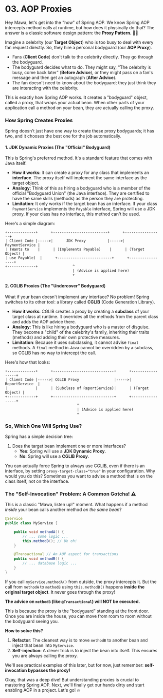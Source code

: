 # 03. AOP Proxies

Hey Mawa, let's get into the "how" of Spring AOP. We know Spring AOP intercepts method calls at runtime, but how does it physically do that? The answer is a classic software design pattern: the **Proxy Pattern**. 🕵️‍♂️

Imagine a celebrity (our **Target Object**) who is too busy to deal with every fan request directly. So, they hire a personal bodyguard (our **AOP Proxy**).

*   Fans (**Client Code**) don't talk to the celebrity directly. They go through the bodyguard.
*   The bodyguard decides what to do. They might say, "The celebrity is busy, come back later" (**Before Advice**), or they might pass on a fan's message and then get an autograph (**After Advice**).
*   The fan doesn't need to know about the bodyguard; they just think they are interacting with the celebrity.

This is exactly how Spring AOP works. It creates a "bodyguard" object, called a proxy, that wraps your actual bean. When other parts of your application call a method on your bean, they are actually calling the proxy.

### How Spring Creates Proxies

Spring doesn't just have one way to create these proxy bodyguards; it has two, and it chooses the best one for the job automatically.

#### 1. JDK Dynamic Proxies (The "Official" Bodyguard)

This is Spring's preferred method. It's a standard feature that comes with Java itself.

*   **How it works**: It can create a proxy for any class that implements an **interface**. The proxy itself will implement the same interface as the target object.
*   **Analogy**: Think of this as hiring a bodyguard who is a member of the official "Bodyguard Union" (the Java interface). They are certified to have the same skills (methods) as the person they are protecting.
*   **Limitation**: It only works if the target bean has an interface. If your class `PaymentService` implements the `Payable` interface, Spring will use a JDK proxy. If your class has no interface, this method can't be used.

Here's a simple diagram:

```
+-------------+      +-------------------------+      +-----------------+
| Client Code |----->|      JDK Proxy          |----->|  PaymentService |
| (Wants to    |      | (Implements Payable)    |      | (Target Object) |
| use Payable)  |      +-------------------------+      +-----------------+
+-------------+                ^
                               | (Advice is applied here)
                               +
```

#### 2. CGLIB Proxies (The "Undercover" Bodyguard)

What if your bean doesn't implement any interface? No problem! Spring switches to its other tool: a library called **CGLIB** (Code Generation Library).

*   **How it works**: CGLIB creates a proxy by creating a **subclass** of your target class at runtime. It overrides all the methods from the parent class and adds the AOP advice there.
*   **Analogy**: This is like hiring a bodyguard who is a master of disguise. They become a "child" of the celebrity's family, inheriting their traits (methods) and adding their own protective measures.
*   **Limitation**: Because it uses subclassing, it cannot advise `final` methods. A `final` method in Java cannot be overridden by a subclass, so CGLIB has no way to intercept the call.

Here's how that looks:

```
+-------------+      +----------------------------+      +-----------------+
| Client Code |----->| CGLIB Proxy                |----->|  ReportService  |
|             |      | (Subclass of ReportService)|      | (Target Object) |
+-------------+      +----------------------------+      +-----------------+
                                 ^
                                 | (Advice is applied here)
                                 +
```

### So, Which One Will Spring Use?

Spring has a simple decision tree:

1.  Does the target bean implement one or more interfaces?
    *   **Yes**: Spring will use a **JDK Dynamic Proxy**.
    *   **No**: Spring will use a **CGLIB Proxy**.

You can actually force Spring to always use CGLIB, even if there is an interface, by setting `proxy-target-class="true"` in your configuration. Why would you do this? Sometimes you want to advise a method that is on the class itself, not on the interface.

### The "Self-Invocation" Problem: A Common Gotcha! ⚠️

This is a classic "Mawa, listen up!" moment. What happens if a method *inside* your bean calls another method *on the same bean*?

```java
@Service
public class MyService {

    public void methodA() {
        // ... some logic ...
        this.methodB(); // Uh oh!
    }

    @Transactional // An AOP aspect for transactions
    public void methodB() {
        // ... database logic ...
    }
}
```

If you call `myService.methodA()` from outside, the proxy intercepts it. But the call from `methodA` to `methodB` using `this.methodB()` happens **inside the original target object**. It never goes through the proxy!

**The advice on `methodB` (like `@Transactional`) will NOT be executed.**

This is because the proxy is the "bodyguard" standing at the front door. Once you are inside the house, you can move from room to room without the bodyguard seeing you.

**How to solve this?**
1.  **Refactor**: The cleanest way is to move `methodB` to another bean and inject that bean into `MyService`.
2.  **Self-injection**: A clever trick is to inject the bean into itself. This ensures you are always calling the proxy.

We'll see practical examples of this later, but for now, just remember: **self-invocation bypasses the proxy!**

Okay, that was a deep dive! But understanding proxies is crucial to mastering Spring AOP. Next, we'll finally get our hands dirty and start enabling AOP in a project. Let's go! 🔥
